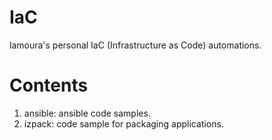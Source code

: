 # IaC
lamoura's personal IaC (Infrastructure as Code) automations.

# Contents
1. ansible: ansible code samples.
2. izpack: code sample for packaging applications.
